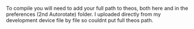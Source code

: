 To compile you will need to add your full path to theos, both here and in the preferences (2nd Autorotate) folder. 
I uploaded directly from my development device file by file so couldnt put full theos path.
